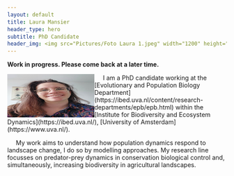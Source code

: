```yaml
---
layout: default
title: Laura Mansier
header_type: hero
subtitle: PhD Candidate
header_img: <img src="Pictures/Foto Laura 1.jpeg" width="1200" height="100">
---
```


**Work in progress. Please come back at a later time.**




<img src="Pictures/Foto Laura 1.jpeg" align="left" width="200" height="100">    
&nbsp;&nbsp;&nbsp;&nbsp; I am a PhD candidate working at the [Evolutionary and Population Biology Department](https://ibed.uva.nl/content/research-departments/epb/epb.html) within the [Institute for Biodiversity and Ecosystem Dynamics](https://ibed.uva.nl/), [University of Amsterdam](https://www.uva.nl/).

&nbsp;&nbsp;&nbsp;&nbsp;  My work aims to understand how population dynamics respond to landscape change, I do so by modelling approaches. My research line focusses on predator-prey dynamics in conservation biological control and, simultaneously, increasing biodiversity in agricultural landscapes. 
